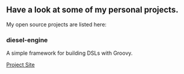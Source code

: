 ## Have a look at some of my personal projects.

My open source projects are listed here:

### diesel-engine

A simple framework for building DSLs with Groovy.

[Project Site](https://eyeszack.github.io/diesel-engine)
